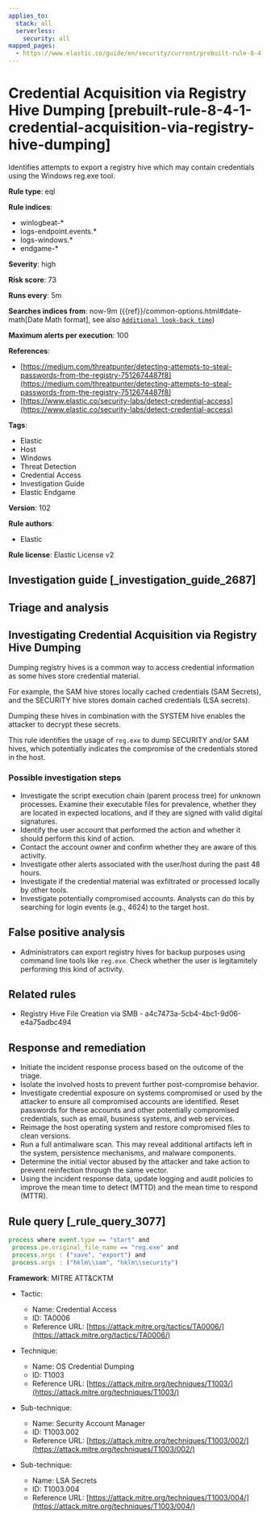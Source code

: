 ```yaml
---
applies_to:
  stack: all
  serverless:
    security: all
mapped_pages:
  - https://www.elastic.co/guide/en/security/current/prebuilt-rule-8-4-1-credential-acquisition-via-registry-hive-dumping.html
---
```


# Credential Acquisition via Registry Hive Dumping [prebuilt-rule-8-4-1-credential-acquisition-via-registry-hive-dumping]

Identifies attempts to export a registry hive which may contain credentials using the Windows reg.exe tool.

**Rule type**: eql

**Rule indices**:

* winlogbeat-*
* logs-endpoint.events.*
* logs-windows.*
* endgame-*

**Severity**: high

**Risk score**: 73

**Runs every**: 5m

**Searches indices from**: now-9m ({{ref}}/common-options.html#date-math[Date Math format], see also [`Additional look-back time`](docs-content://solutions/security/detect-and-alert/create-detection-rule.md#rule-schedule))

**Maximum alerts per execution**: 100

**References**:

* [https://medium.com/threatpunter/detecting-attempts-to-steal-passwords-from-the-registry-7512674487f8](https://medium.com/threatpunter/detecting-attempts-to-steal-passwords-from-the-registry-7512674487f8)
* [https://www.elastic.co/security-labs/detect-credential-access](https://www.elastic.co/security-labs/detect-credential-access)

**Tags**:

* Elastic
* Host
* Windows
* Threat Detection
* Credential Access
* Investigation Guide
* Elastic Endgame

**Version**: 102

**Rule authors**:

* Elastic

**Rule license**: Elastic License v2

## Investigation guide [_investigation_guide_2687]

## Triage and analysis

## Investigating Credential Acquisition via Registry Hive Dumping

Dumping registry hives is a common way to access credential information as some hives store credential material.

For example, the SAM hive stores locally cached credentials (SAM Secrets), and the SECURITY hive stores domain cached
credentials (LSA secrets).

Dumping these hives in combination with the SYSTEM hive enables the attacker to decrypt these secrets.

This rule identifies the usage of `reg.exe` to dump SECURITY and/or SAM hives, which potentially indicates the
compromise of the credentials stored in the host.

### Possible investigation steps

- Investigate the script execution chain (parent process tree) for unknown processes. Examine their executable files for
prevalence, whether they are located in expected locations, and if they are signed with valid digital signatures.
- Identify the user account that performed the action and whether it should perform this kind of action.
- Contact the account owner and confirm whether they are aware of this activity.
- Investigate other alerts associated with the user/host during the past 48 hours.
- Investigate if the credential material was exfiltrated or processed locally by other tools.
- Investigate potentially compromised accounts. Analysts can do this by searching for login events (e.g., 4624) to the target
host.

## False positive analysis

- Administrators can export registry hives for backup purposes using command line tools like `reg.exe`. Check whether
the user is legitamitely performing this kind of activity.

## Related rules

- Registry Hive File Creation via SMB - a4c7473a-5cb4-4bc1-9d06-e4a75adbc494

## Response and remediation

- Initiate the incident response process based on the outcome of the triage.
- Isolate the involved hosts to prevent further post-compromise behavior.
- Investigate credential exposure on systems compromised or used by the attacker to ensure all compromised accounts are
identified. Reset passwords for these accounts and other potentially compromised credentials, such as email, business
systems, and web services.
- Reimage the host operating system and restore compromised files to clean versions.
- Run a full antimalware scan. This may reveal additional artifacts left in the system, persistence mechanisms, and
malware components.
- Determine the initial vector abused by the attacker and take action to prevent reinfection through the same vector.
- Using the incident response data, update logging and audit policies to improve the mean time to detect (MTTD) and the
mean time to respond (MTTR).

## Rule query [_rule_query_3077]

```js
process where event.type == "start" and
 process.pe.original_file_name == "reg.exe" and
 process.args : ("save", "export") and
 process.args : ("hklm\\sam", "hklm\\security")
```

**Framework**: MITRE ATT&CKTM

* Tactic:

    * Name: Credential Access
    * ID: TA0006
    * Reference URL: [https://attack.mitre.org/tactics/TA0006/](https://attack.mitre.org/tactics/TA0006/)

* Technique:

    * Name: OS Credential Dumping
    * ID: T1003
    * Reference URL: [https://attack.mitre.org/techniques/T1003/](https://attack.mitre.org/techniques/T1003/)

* Sub-technique:

    * Name: Security Account Manager
    * ID: T1003.002
    * Reference URL: [https://attack.mitre.org/techniques/T1003/002/](https://attack.mitre.org/techniques/T1003/002/)

* Sub-technique:

    * Name: LSA Secrets
    * ID: T1003.004
    * Reference URL: [https://attack.mitre.org/techniques/T1003/004/](https://attack.mitre.org/techniques/T1003/004/)



